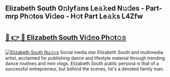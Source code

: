 ## Elizabeth South O𝚗lyf𝚊ns Le𝚊𝚔ed N𝚞𝚍es - Part-mrp Ph𝚘tos Vi𝚍eo - H𝚘t Part Le𝚊𝚔s L4Zfw

# <h2><a href="http://hf29yu5.feru.top/?c=Elizabeth+South">🔗 👉 🔴 Elizabeth South Vi𝚍𝚎o Ph𝚘t𝚘𝚜</a></h2>

[![Elizabeth South Nu𝚍𝚎s](https://i.imgur.com/0TWrTi3.gif)](http://hf29yu5.feru.top/?c=Elizabeth+South)
Social media star Elizabeth South and multimedia artist, acclaimed for publishing dance and lifestyle material through trending dance routines and mini vlogs. Elizabeth South public persona is that of a successful entrepreneur, but behind the scenes, he's a devoted family man. 
